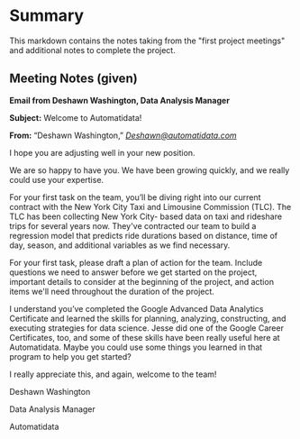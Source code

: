 # Summary
This markdown contains the notes taking from the "first project meetings" and additional notes to complete the project.

## Meeting Notes (given)
**Email from Deshawn Washington, Data Analysis Manager**

**Subject:** Welcome to Automatidata!

**From:** “Deshawn Washington,” *Deshawn@automatidata.com*

I hope you are adjusting well in your new position.

We are so happy to have you. We have been growing quickly, and we really could use your expertise. 

For your first task on the team, you’ll be diving right into our current contract with the New York City Taxi and Limousine Commission (TLC). The TLC has been collecting New York City- based data on taxi and rideshare trips for several years now. They've contracted our team to build a regression model that predicts ride durations based on distance, time of day, season, and additional variables as we find necessary.

For your first task, please draft a plan of action for the team. Include questions we need to answer before we get started on the project, important details to consider at the beginning of the project, and action items we'll need throughout the duration of the project. 

I understand you’ve completed the Google Advanced Data Analytics Certificate and learned the skills for planning, analyzing, constructing, and executing strategies for data science. Jesse did one of the Google Career Certificates, too, and some of these skills have been really useful here at Automatidata. Maybe you could use some things you learned in that program to help  you get started? 

I really appreciate this, and again, welcome to the team! 

Deshawn Washington

Data Analysis Manager

Automatidata

